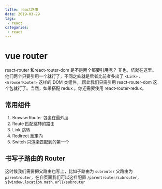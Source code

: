 ```yaml
---
title: react路由
date: 2019-03-29
tags:
 - react      
categories: 
 - react
---
```


# vue router

react-router 和react-router-dom 是不是两个都要引用呢？
非也，坑就在这里。他们两个只要引用一个就行了，不同之处就是后者比前者多出了 `<Link>` 、 `<BrowserRouter>` 这样的 DOM 类组件。
因此我们只需引用 react-router-dom 这个包就行了。当然，如果搭配 redux ，你还需要使用 react-router-redux。

## 常用组件

1. BrowserRouter 包裹在最外层
2. Route 匹配跳转的路由
3. Link 跳转
4. Redirect 重定向
5. Switch 只渲染匹配到的第一个

## 书写子路由的 Router

这时候我们需要把父路由也写上，比如子路由为 `subrouter` 父路由为 `parentrouter`，在自页面我们可以这样配置 `/parentrouter/subrouter`，`${window.location.math.url}/subrouter`
